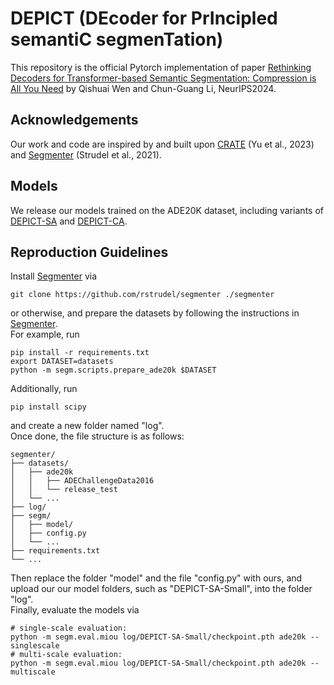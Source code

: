 # DEPICT (DEcoder for PrIncipled semantiC segmenTation)
This repository is the official Pytorch implementation of paper [Rethinking Decoders for Transformer-based Semantic Segmentation: Compression is All You Need](https://arxiv.org/abs/2411.03033) by Qishuai Wen and Chun-Guang Li, NeurIPS2024.
## Acknowledgements
Our work and code are inspired by and built upon [CRATE](https://github.com/Ma-Lab-Berkeley/CRATE) (Yu et al., 2023) and [Segmenter](https://github.com/rstrudel/segmenter) (Strudel et al., 2021).
## Models
We release our models trained on the ADE20K dataset, including variants of [DEPICT-SA](https://drive.google.com/drive/folders/1feq6ldmup86Qdav7GVX9rYWQqufiHtSJ?usp=drive_link) and [DEPICT-CA](https://drive.google.com/drive/folders/1Zaz43QPTcHnYVlPGlZUXfTruag93wBG7?usp=drive_link).
## Reproduction Guidelines
Install [Segmenter](https://github.com/rstrudel/segmenter) via  
```
git clone https://github.com/rstrudel/segmenter ./segmenter
```
or otherwise, and prepare the datasets by following the instructions in [Segmenter](https://github.com/rstrudel/segmenter).  
For example, run
```
pip install -r requirements.txt  
export DATASET=datasets  
python -m segm.scripts.prepare_ade20k $DATASET  
```
Additionally, run
```
pip install scipy
```
and create a new folder named "log".  
Once done, the file structure is as follows:  
```
segmenter/  
├── datasets/  
│   ├── ade20k  
│   │   ├── ADEChallengeData2016  
│   │   └── release_test  
│   └── ...  
├── log/  
├── segm/  
│   ├── model/  
│   ├── config.py  
│   └── ...  
├── requirements.txt  
└── ...  
```
Then replace the folder "model" and the file "config.py" with ours, and upload our our model folders, such as "DEPICT-SA-Small", into the folder "log".  
Finally, evaluate the models via
```
# single-scale evaluation:
python -m segm.eval.miou log/DEPICT-SA-Small/checkpoint.pth ade20k --singlescale
# multi-scale evaluation:
python -m segm.eval.miou log/DEPICT-SA-Small/checkpoint.pth ade20k --multiscale
```



